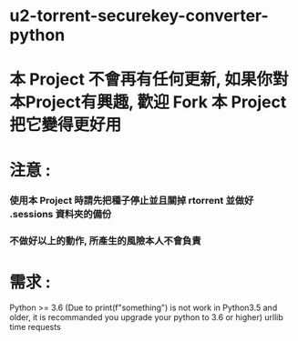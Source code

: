 # u2-torrent-securekey-converter-python

# 本 Project 不會再有任何更新, 如果你對本Project有興趣, 歡迎 Fork 本 Project 把它變得更好用

# 注意 :
### 使用本 Project 時請先把種子停止並且關掉 rtorrent 並做好 .sessions 資料夾的備份
### 不做好以上的動作, 所產生的風險本人不會負責


# 需求 :
Python >= 3.6 (Due to print(f"something") is not work in Python3.5 and older, it is recommanded you upgrade your python to 3.6 or higher)
urllib 
time
requests

